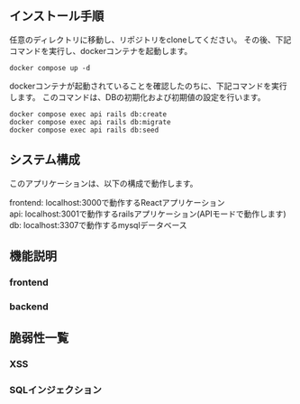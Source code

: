 ##  インストール手順
任意のディレクトリに移動し、リポジトリをcloneしてください。
その後、下記コマンドを実行し、dockerコンテナを起動します。
```
docker compose up -d
```
dockerコンテナが起動されていることを確認したのちに、下記コマンドを実行します。
このコマンドは、DBの初期化および初期値の設定を行います。
```
docker compose exec api rails db:create
docker compose exec api rails db:migrate
docker compose exec api rails db:seed
```

##  システム構成
このアプリケーションは、以下の構成で動作します。

frontend: localhost:3000で動作するReactアプリケーション  
api:      localhost:3001で動作するrailsアプリケーション(APIモードで動作します)  
db:       localhost:3307で動作するmysqlデータベース  

##  機能説明
### frontend

### backend  

## 脆弱性一覧
### XSS  

### SQLインジェクション
